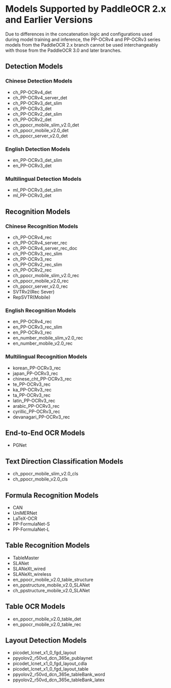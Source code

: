 # Models Supported by PaddleOCR 2.x and Earlier Versions

Due to differences in the concatenation logic and configurations used during model training and inference, the PP-OCRv4 and PP-OCRv3 series models from the PaddleOCR 2.x branch cannot be used interchangeably with those from the PaddleOCR 3.0 and later branches.

## Detection Models

### Chinese Detection Models

* ch_PP-OCRv4_det
* ch_PP-OCRv4_server_det
* ch_PP-OCRv3_det_slim
* ch_PP-OCRv3_det
* ch_PP-OCRv2_det_slim
* ch_PP-OCRv2_det
* ch_ppocr_mobile_slim_v2.0_det
* ch_ppocr_mobile_v2.0_det
* ch_ppocr_server_v2.0_det

### English Detection Models

* en_PP-OCRv3_det_slim
* en_PP-OCRv3_det

### Multilingual Detection Models

* ml_PP-OCRv3_det_slim
* ml_PP-OCRv3_det

## Recognition Models

### Chinese Recognition Models

* ch_PP-OCRv4_rec
* ch_PP-OCRv4_server_rec
* ch_PP-OCRv4_server_rec_doc
* ch_PP-OCRv3_rec_slim
* ch_PP-OCRv3_rec
* ch_PP-OCRv2_rec_slim
* ch_PP-OCRv2_rec
* ch_ppocr_mobile_slim_v2.0_rec
* ch_ppocr_mobile_v2.0_rec
* ch_ppocr_server_v2.0_rec
* SVTRv2(Rec Sever)
* RepSVTR(Mobile)

### English Recognition Models

* en_PP-OCRv4_rec
* en_PP-OCRv3_rec_slim
* en_PP-OCRv3_rec
* en_number_mobile_slim_v2.0_rec
* en_number_mobile_v2.0_rec

### Multilingual Recognition Models

* korean_PP-OCRv3_rec
* japan_PP-OCRv3_rec
* chinese_cht_PP-OCRv3_rec
* te_PP-OCRv3_rec
* ka_PP-OCRv3_rec
* ta_PP-OCRv3_rec
* latin_PP-OCRv3_rec
* arabic_PP-OCRv3_rec
* cyrillic_PP-OCRv3_rec
* devanagari_PP-OCRv3_rec

## End-to-End OCR Models

* PGNet

## Text Direction Classification Models

* ch_ppocr_mobile_slim_v2.0_cls
* ch_ppocr_mobile_v2.0_cls

## Formula Recognition Models

* CAN
* UniMERNet
* LaTeX-OCR
* PP-FormulaNet-S
* PP-FormulaNet-L

## Table Recognition Models

* TableMaster
* SLANet
* SLANeXt_wired
* SLANeXt_wireless
* en_ppocr_mobile_v2.0_table_structure
* en_ppstructure_mobile_v2.0_SLANet
* ch_ppstructure_mobile_v2.0_SLANet

## Table OCR Models

* en_ppocr_mobile_v2.0_table_det
* en_ppocr_mobile_v2.0_table_rec

## Layout Detection Models

* picodet_lcnet_x1_0_fgd_layout
* ppyolov2_r50vd_dcn_365e_publaynet
* picodet_lcnet_x1_0_fgd_layout_cdla
* picodet_lcnet_x1_0_fgd_layout_table
* ppyolov2_r50vd_dcn_365e_tableBank_word
* ppyolov2_r50vd_dcn_365e_tableBank_latex
